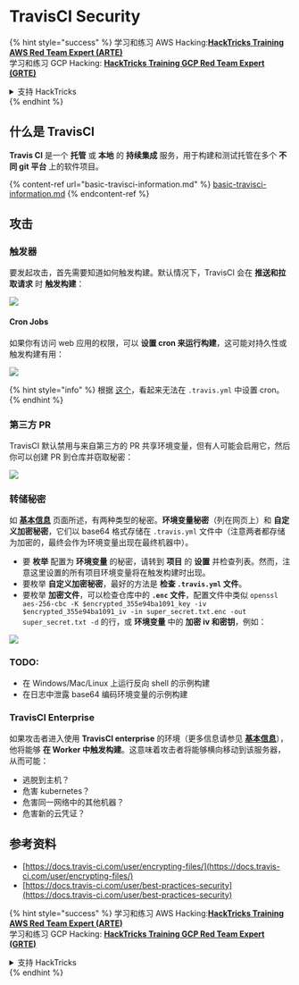 # TravisCI Security

{% hint style="success" %}
学习和练习 AWS Hacking:<img src="/.gitbook/assets/image.png" alt="" data-size="line">[**HackTricks Training AWS Red Team Expert (ARTE)**](https://training.hacktricks.xyz/courses/arte)<img src="/.gitbook/assets/image.png" alt="" data-size="line">\
学习和练习 GCP Hacking: <img src="/.gitbook/assets/image (2).png" alt="" data-size="line">[**HackTricks Training GCP Red Team Expert (GRTE)**<img src="/.gitbook/assets/image (2).png" alt="" data-size="line">](https://training.hacktricks.xyz/courses/grte)

<details>

<summary>支持 HackTricks</summary>

* 查看 [**订阅计划**](https://github.com/sponsors/carlospolop)!
* **加入** 💬 [**Discord 群组**](https://discord.gg/hRep4RUj7f) 或 [**telegram 群组**](https://t.me/peass) 或 **关注** 我们的 **Twitter** 🐦 [**@hacktricks\_live**](https://twitter.com/hacktricks\_live)**.**
* **通过提交 PRs 分享黑客技巧到** [**HackTricks**](https://github.com/carlospolop/hacktricks) 和 [**HackTricks Cloud**](https://github.com/carlospolop/hacktricks-cloud) github 仓库。

</details>
{% endhint %}

## 什么是 TravisCI

**Travis CI** 是一个 **托管** 或 **本地** 的 **持续集成** 服务，用于构建和测试托管在多个 **不同 git 平台** 上的软件项目。

{% content-ref url="basic-travisci-information.md" %}
[basic-travisci-information.md](basic-travisci-information.md)
{% endcontent-ref %}

## 攻击

### 触发器

要发起攻击，首先需要知道如何触发构建。默认情况下，TravisCI 会在 **推送和拉取请求** 时 **触发构建**：

![](<../../.gitbook/assets/image (145).png>)

#### Cron Jobs

如果你有访问 web 应用的权限，可以 **设置 cron 来运行构建**，这可能对持久性或触发构建有用：

![](<../../.gitbook/assets/image (243).png>)

{% hint style="info" %}
根据 [这个](https://github.com/travis-ci/travis-ci/issues/9162)，看起来无法在 `.travis.yml` 中设置 cron。
{% endhint %}

### 第三方 PR

TravisCI 默认禁用与来自第三方的 PR 共享环境变量，但有人可能会启用它，然后你可以创建 PR 到仓库并窃取秘密：

![](<../../.gitbook/assets/image (208).png>)

### 转储秘密

如 [**基本信息**](basic-travisci-information.md) 页面所述，有两种类型的秘密。**环境变量秘密**（列在网页上）和 **自定义加密秘密**，它们以 base64 格式存储在 `.travis.yml` 文件中（注意两者都存储为加密的，最终会作为环境变量出现在最终机器中）。

* 要 **枚举** 配置为 **环境变量** 的秘密，请转到 **项目** 的 **设置** 并检查列表。然而，注意这里设置的所有项目环境变量将在触发构建时出现。
* 要枚举 **自定义加密秘密**，最好的方法是 **检查 `.travis.yml` 文件**。
* 要枚举 **加密文件**，可以检查仓库中的 **`.enc` 文件**，配置文件中类似 `openssl aes-256-cbc -K $encrypted_355e94ba1091_key -iv $encrypted_355e94ba1091_iv -in super_secret.txt.enc -out super_secret.txt -d` 的行，或 **环境变量** 中的 **加密 iv 和密钥**，例如：

![](<../../.gitbook/assets/image (81).png>)

### TODO:

* 在 Windows/Mac/Linux 上运行反向 shell 的示例构建
* 在日志中泄露 base64 编码环境变量的示例构建

### TravisCI Enterprise

如果攻击者进入使用 **TravisCI enterprise** 的环境（更多信息请参见 [**基本信息**](basic-travisci-information.md#travisci-enterprise)），他将能够 **在 Worker 中触发构建**。这意味着攻击者将能够横向移动到该服务器，从而可能：

* 逃脱到主机？
* 危害 kubernetes？
* 危害同一网络中的其他机器？
* 危害新的云凭证？

## 参考资料

* [https://docs.travis-ci.com/user/encrypting-files/](https://docs.travis-ci.com/user/encrypting-files/)
* [https://docs.travis-ci.com/user/best-practices-security](https://docs.travis-ci.com/user/best-practices-security)

{% hint style="success" %}
学习和练习 AWS Hacking:<img src="/.gitbook/assets/image.png" alt="" data-size="line">[**HackTricks Training AWS Red Team Expert (ARTE)**](https://training.hacktricks.xyz/courses/arte)<img src="/.gitbook/assets/image.png" alt="" data-size="line">\
学习和练习 GCP Hacking: <img src="/.gitbook/assets/image (2).png" alt="" data-size="line">[**HackTricks Training GCP Red Team Expert (GRTE)**<img src="/.gitbook/assets/image (2).png" alt="" data-size="line">](https://training.hacktricks.xyz/courses/grte)

<details>

<summary>支持 HackTricks</summary>

* 查看 [**订阅计划**](https://github.com/sponsors/carlospolop)!
* **加入** 💬 [**Discord 群组**](https://discord.gg/hRep4RUj7f) 或 [**telegram 群组**](https://t.me/peass) 或 **关注** 我们的 **Twitter** 🐦 [**@hacktricks\_live**](https://twitter.com/hacktricks\_live)**.**
* **通过提交 PRs 分享黑客技巧到** [**HackTricks**](https://github.com/carlospolop/hacktricks) 和 [**HackTricks Cloud**](https://github.com/carlospolop/hacktricks-cloud) github 仓库。

</details>
{% endhint %}
